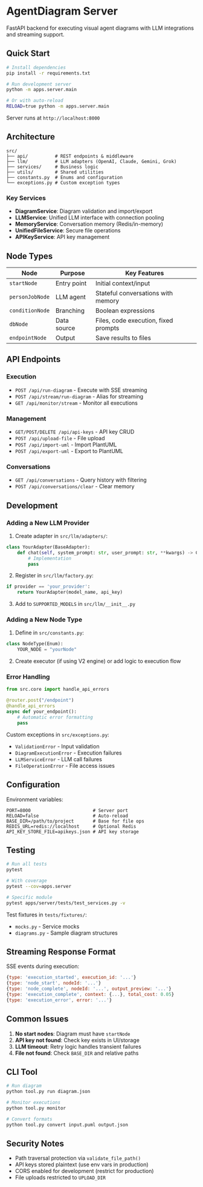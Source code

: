 # AgentDiagram Server

FastAPI backend for executing visual agent diagrams with LLM integrations and streaming support.

## Quick Start

```bash
# Install dependencies
pip install -r requirements.txt

# Run development server
python -m apps.server.main

# Or with auto-reload
RELOAD=true python -m apps.server.main
```

Server runs at `http://localhost:8000`

## Architecture

```
src/
├── api/          # REST endpoints & middleware
├── llm/          # LLM adapters (OpenAI, Claude, Gemini, Grok)
├── services/     # Business logic
├── utils/        # Shared utilities
├── constants.py  # Enums and configuration
└── exceptions.py # Custom exception types
```

### Key Services

- **DiagramService**: Diagram validation and import/export
- **LLMService**: Unified LLM interface with connection pooling
- **MemoryService**: Conversation memory (Redis/in-memory)
- **UnifiedFileService**: Secure file operations
- **APIKeyService**: API key management

## Node Types

| Node | Purpose | Key Features |
|------|---------|--------------|
| `startNode` | Entry point | Initial context/input |
| `personJobNode` | LLM agent | Stateful conversations with memory |
| `conditionNode` | Branching | Boolean expressions |
| `dbNode` | Data source | Files, code execution, fixed prompts |
| `endpointNode` | Output | Save results to files |

## API Endpoints

### Execution
- `POST /api/run-diagram` - Execute with SSE streaming
- `POST /api/stream/run-diagram` - Alias for streaming
- `GET /api/monitor/stream` - Monitor all executions

### Management
- `GET/POST/DELETE /api/api-keys` - API key CRUD
- `POST /api/upload-file` - File upload
- `POST /api/import-uml` - Import PlantUML
- `POST /api/export-uml` - Export to PlantUML

### Conversations
- `GET /api/conversations` - Query history with filtering
- `POST /api/conversations/clear` - Clear memory

## Development

### Adding a New LLM Provider

1. Create adapter in `src/llm/adapters/`:
```python
class YourAdapter(BaseAdapter):
    def chat(self, system_prompt: str, user_prompt: str, **kwargs) -> ChatResult:
        # Implementation
        pass
```

2. Register in `src/llm/factory.py`:
```python
if provider == 'your_provider':
    return YourAdapter(model_name, api_key)
```

3. Add to `SUPPORTED_MODELS` in `src/llm/__init__.py`

### Adding a New Node Type

1. Define in `src/constants.py`:
```python
class NodeType(Enum):
    YOUR_NODE = "yourNode"
```

2. Create executor (if using V2 engine) or add logic to execution flow

### Error Handling

```python
from src.core import handle_api_errors

@router.post("/endpoint")
@handle_api_errors
async def your_endpoint():
    # Automatic error formatting
    pass
```

Custom exceptions in `src/exceptions.py`:
- `ValidationError` - Input validation
- `DiagramExecutionError` - Execution failures
- `LLMServiceError` - LLM call failures
- `FileOperationError` - File access issues

## Configuration

Environment variables:
```env
PORT=8000                       # Server port
RELOAD=false                    # Auto-reload
BASE_DIR=/path/to/project       # Base for file ops
REDIS_URL=redis://localhost     # Optional Redis
API_KEY_STORE_FILE=apikeys.json # API key storage
```

## Testing

```bash
# Run all tests
pytest

# With coverage
pytest --cov=apps.server

# Specific module
pytest apps/server/tests/test_services.py -v
```

Test fixtures in `tests/fixtures/`:
- `mocks.py` - Service mocks
- `diagrams.py` - Sample diagram structures

## Streaming Response Format

SSE events during execution:
```javascript
{type: 'execution_started', execution_id: '...'}
{type: 'node_start', nodeId: '...'}
{type: 'node_complete', nodeId: '...', output_preview: '...'}
{type: 'execution_complete', context: {...}, total_cost: 0.05}
{type: 'execution_error', error: '...'}
```

## Common Issues

1. **No start nodes**: Diagram must have `startNode`
2. **API key not found**: Check key exists in UI/storage
3. **LLM timeout**: Retry logic handles transient failures
4. **File not found**: Check `BASE_DIR` and relative paths

## CLI Tool

```bash
# Run diagram
python tool.py run diagram.json

# Monitor executions
python tool.py monitor

# Convert formats
python tool.py convert input.puml output.json
```

## Security Notes

- Path traversal protection via `validate_file_path()`
- API keys stored plaintext (use env vars in production)
- CORS enabled for development (restrict for production)
- File uploads restricted to `UPLOAD_DIR`